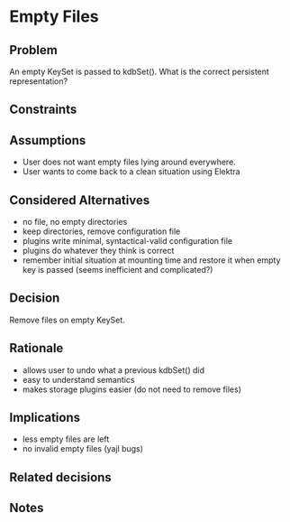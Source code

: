 # Empty Files

## Problem

An empty KeySet is passed to kdbSet(). What is the correct persistent
representation?

## Constraints

## Assumptions

- User does not want empty files lying around everywhere.
- User wants to come back to a clean situation using Elektra

## Considered Alternatives

- no file, no empty directories
- keep directories, remove configuration file
- plugins write minimal, syntactical-valid configuration file
- plugins do whatever they think is correct
- remember initial situation at mounting time and restore it when empty
    key is passed (seems inefficient and complicated?)

## Decision

Remove files on empty KeySet.

## Rationale

+ allows user to undo what a previous kdbSet() did
+ easy to understand semantics
+ makes storage plugins easier (do not need to remove files)

## Implications

- less empty files are left
- no invalid empty files (yajl bugs)

## Related decisions

## Notes
